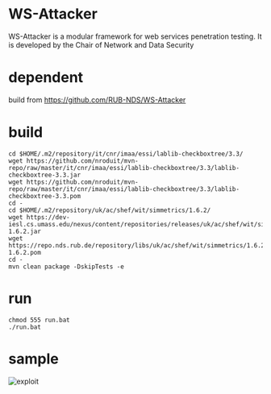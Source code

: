 # WS-Attacker
WS-Attacker is a modular framework for web services penetration testing. It is developed by the Chair of Network and Data Security

# dependent
build from https://github.com/RUB-NDS/WS-Attacker

# build
```
cd $HOME/.m2/repository/it/cnr/imaa/essi/lablib-checkboxtree/3.3/
wget https://github.com/nroduit/mvn-repo/raw/master/it/cnr/imaa/essi/lablib-checkboxtree/3.3/lablib-checkboxtree-3.3.jar
wget https://github.com/nroduit/mvn-repo/raw/master/it/cnr/imaa/essi/lablib-checkboxtree/3.3/lablib-checkboxtree-3.3.pom
cd -
cd $HOME/.m2/repository/uk/ac/shef/wit/simmetrics/1.6.2/
wget https://dev-iesl.cs.umass.edu/nexus/content/repositories/releases/uk/ac/shef/wit/simmetrics/1.6.2/simmetrics-1.6.2.jar
wget https://repo.nds.rub.de/repository/libs/uk/ac/shef/wit/simmetrics/1.6.2/simmetrics-1.6.2.pom
cd -
mvn clean package -DskipTests -e
```

# run
```
chmod 555 run.bat
./run.bat
```

# sample
![exploit](https://github.com/hktalent/WS-Attacker/blob/master/sample.jpg?raw=true)
